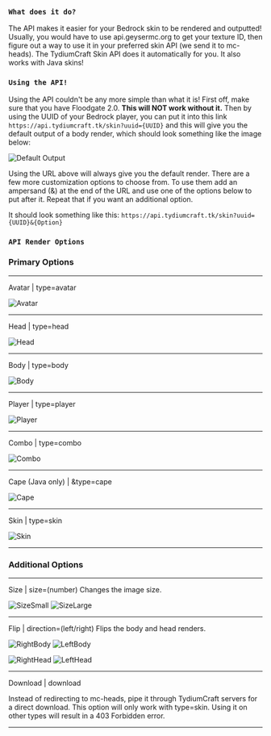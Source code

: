 ### `What does it do?`
The API makes it easier for your Bedrock skin to be rendered and outputted! Usually, you would have to use api.geysermc.org to get your texture ID, then figure out a way to use it in your preferred skin API (we send it to mc-heads). The TydiumCraft Skin API does it automatically for you. It also works with Java skins!

### `Using the API!`

Using the API couldn't be any more simple than what it is! First off, make sure that you have Floodgate 2.0. **This will NOT work without it.** Then by using the UUID of your Bedrock player, you can put it into this link `https://api.tydiumcraft.tk/skin?uuid={UUID}` and this will give you the default output of a body render, which should look something like the image below: 

![Default Output](https://api.tydiumcraft.tk/skin?uuid=00000000-0000-0000-0009-01fa3f915d0a&size=84)

Using the URL above will always give you the default render. There are a few more customization options to choose from. To use them add an ampersand (&) at the end of the URL and use one of the options below to put after it. Repeat that if you want an additional option.

It should look something like this: `https://api.tydiumcraft.tk/skin?uuid={UUID}&{Option}`

### `API Render Options`
### Primary Options
***
  Avatar | type=avatar

![Avatar](https://api.tydiumcraft.tk/skin?uuid=00000000-0000-0000-0009-01fa3f915d0a&type=avatar&size=64)
***
  Head | type=head

![Head](https://api.tydiumcraft.tk/skin?uuid=00000000-0000-0000-0009-01fa3f915d0a&type=head&size=64)
***
  Body | type=body

![Body](https://api.tydiumcraft.tk/skin?uuid=00000000-0000-0000-0009-01fa3f915d0a&type=body&size=64)
***
  Player | type=player

![Player](https://api.tydiumcraft.tk/skin?uuid=00000000-0000-0000-0009-01fa3f915d0a&type=player&size=64)
***
  Combo | type=combo

![Combo](https://api.tydiumcraft.tk/skin?uuid=00000000-0000-0000-0009-01fa3f915d0a&type=combo&size=64)
***
  Cape (Java only) | &type=cape

![Cape](https://api.tydiumcraft.tk/skin?uuid=Junki&type=cape&size=64)
***
  Skin | type=skin           

![Skin](https://api.tydiumcraft.tk/skin?uuid=00000000-0000-0000-0009-01fa3f915d0a&type=skin&size=64)
***
### Additional Options
***
  Size | size=(number)
Changes the image size.

![SizeSmall](https://api.tydiumcraft.tk/skin?uuid=00000000-0000-0000-0009-01fa3f915d0a&type=player&size=32) ![SizeLarge](https://api.tydiumcraft.tk/skin?uuid=00000000-0000-0000-0009-01fa3f915d0a&type=player&size=64)
***
  Flip | direction=(left/right)
Flips the body and head renders.

![RightBody](https://api.tydiumcraft.tk/skin?uuid=00000000-0000-0000-0009-01fa3f915d0a&type=body&size=64&direction=left) ![LeftBody](https://api.tydiumcraft.tk/skin?uuid=00000000-0000-0000-0009-01fa3f915d0a&type=body&size=64&direction=right)

![RightHead](https://api.tydiumcraft.tk/skin?uuid=00000000-0000-0000-0009-01fa3f915d0a&type=head&size=64&direction=left) ![LeftHead](https://api.tydiumcraft.tk/skin?uuid=00000000-0000-0000-0009-01fa3f915d0a&type=head&size=64&direction=right)
***
  Download | download

Instead of redirecting to mc-heads, pipe it through TydiumCraft servers for a direct download. This option will only work with type=skin. Using it on other types will result in a 403 Forbidden error.
***